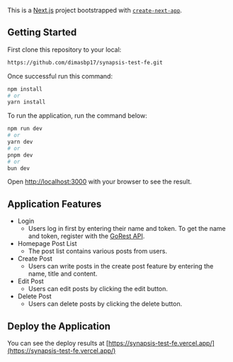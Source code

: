 This is a [Next.js](https://nextjs.org) project bootstrapped with [`create-next-app`](https://nextjs.org/docs/app/api-reference/cli/create-next-app).

## Getting Started

First clone this repository to your local:
```bash
https://github.com/dimasbp17/synapsis-test-fe.git
```
Once successful run this command:
```bash
npm install
# or
yarn install
```
To run the application, run the command below:

```bash
npm run dev
# or
yarn dev
# or
pnpm dev
# or
bun dev
```

Open [http://localhost:3000](http://localhost:3000) with your browser to see the result.


## Application Features

- Login
  - Users log in first by entering their name and token. To get the name and token, register with the [GoRest API](https://gorest.co.in/).
- Homepage Post List
  - The post list contains various posts from users.
- Create Post
  - Users can write posts in the create post feature by entering the name, title and content.
- Edit Post
  - Users can edit posts by clicking the edit button.
- Delete Post
  - Users can delete posts by clicking the delete button.


## Deploy the Application

You can see the deploy results at [https://synapsis-test-fe.vercel.app/](https://synapsis-test-fe.vercel.app/)

